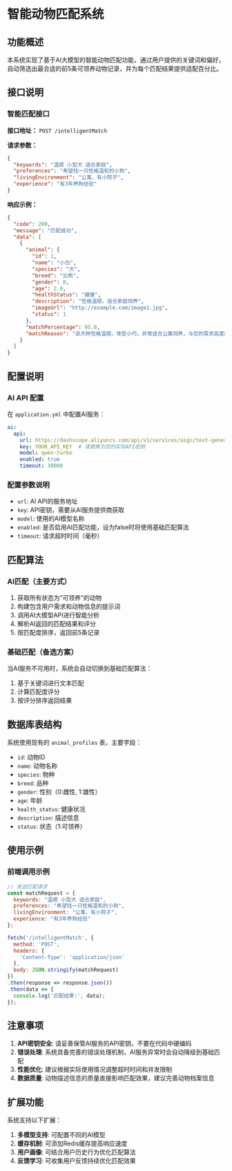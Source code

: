# 智能动物匹配系统

## 功能概述

本系统实现了基于AI大模型的智能动物匹配功能，通过用户提供的关键词和偏好，自动筛选出最合适的前5条可领养动物记录，并为每个匹配结果提供适配百分比。

## 接口说明

### 智能匹配接口

**接口地址：** `POST /intelligentMatch`

**请求参数：**
```json
{
  "keywords": "温顺 小型犬 适合家庭",
  "preferences": "希望找一只性格温和的小狗",
  "livingEnvironment": "公寓，有小院子",
  "experience": "有3年养狗经验"
}
```

**响应示例：**
```json
{
  "code": 200,
  "message": "匹配成功",
  "data": [
    {
      "animal": {
        "id": 1,
        "name": "小白",
        "species": "犬",
        "breed": "比熊",
        "gender": 0,
        "age": 2.0,
        "healthStatus": "健康",
        "description": "性格温顺，适合家庭饲养",
        "imageUrl": "http://example.com/image1.jpg",
        "status": 1
      },
      "matchPercentage": 95.0,
      "matchReason": "该犬种性格温顺，体型小巧，非常适合公寓饲养，与您的需求高度匹配"
    }
  ]
}
```

## 配置说明

### AI API 配置

在 `application.yml` 中配置AI服务：

```yaml
ai:
  api:
    url: https://dashscope.aliyuncs.com/api/v1/services/aigc/text-generation/generation
    key: YOUR_API_KEY  # 请替换为您的实际API密钥
    model: qwen-turbo
    enabled: true
    timeout: 30000
```

### 配置参数说明

- `url`: AI API的服务地址
- `key`: API密钥，需要从AI服务提供商获取
- `model`: 使用的AI模型名称
- `enabled`: 是否启用AI匹配功能，设为false时将使用基础匹配算法
- `timeout`: 请求超时时间（毫秒）

## 匹配算法

### AI匹配（主要方式）

1. 获取所有状态为"可领养"的动物
2. 构建包含用户需求和动物信息的提示词
3. 调用AI大模型API进行智能分析
4. 解析AI返回的匹配结果和评分
5. 按匹配度排序，返回前5条记录

### 基础匹配（备选方案）

当AI服务不可用时，系统会自动切换到基础匹配算法：

1. 基于关键词进行文本匹配
2. 计算匹配度评分
3. 按评分排序返回结果

## 数据库表结构

系统使用现有的 `animal_profiles` 表，主要字段：

- `id`: 动物ID
- `name`: 动物名称
- `species`: 物种
- `breed`: 品种
- `gender`: 性别（0:雌性, 1:雄性）
- `age`: 年龄
- `health_status`: 健康状况
- `description`: 描述信息
- `status`: 状态（1:可领养）

## 使用示例

### 前端调用示例

```javascript
// 发送匹配请求
const matchRequest = {
  keywords: "温顺 小型犬 适合家庭",
  preferences: "希望找一只性格温和的小狗",
  livingEnvironment: "公寓，有小院子",
  experience: "有3年养狗经验"
};

fetch('/intelligentMatch', {
  method: 'POST',
  headers: {
    'Content-Type': 'application/json'
  },
  body: JSON.stringify(matchRequest)
})
.then(response => response.json())
.then(data => {
  console.log('匹配结果:', data);
});
```

## 注意事项

1. **API密钥安全**: 请妥善保管AI服务的API密钥，不要在代码中硬编码
2. **错误处理**: 系统具备完善的错误处理机制，AI服务异常时会自动降级到基础匹配
3. **性能优化**: 建议根据实际使用情况调整超时时间和并发限制
4. **数据质量**: 动物描述信息的质量直接影响匹配效果，建议完善动物档案信息

## 扩展功能

系统支持以下扩展：

1. **多模型支持**: 可配置不同的AI模型
2. **缓存机制**: 可添加Redis缓存提高响应速度
3. **用户画像**: 可结合用户历史行为优化匹配算法
4. **反馈学习**: 可收集用户反馈持续优化匹配效果